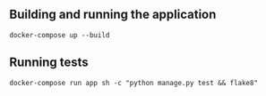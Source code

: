 
## Building and running the application

    docker-compose up --build

## Running tests

    docker-compose run app sh -c "python manage.py test && flake8"
